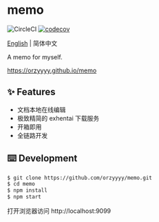 # memo

![CircleCI](https://img.shields.io/circleci/project/github/orzyyyy/memo/master.svg)
[![codecov](https://codecov.io/gh/orzyyyy/memo/branch/master/graph/badge.svg)](https://codecov.io/gh/orzyyyy/memo)

[English](./README.md) | 简体中文

A memo for myself.

https://orzyyyy.github.io/memo

## ✨ Features

- 文档本地在线编辑
- 极致精简的 exhentai 下载服务
- 开箱即用
- 全链路开发

## ⌨️ Development

```bash
$ git clone https://github.com/orzyyyy/memo.git
$ cd memo
$ npm install
$ npm start
```

打开浏览器访问 http://localhost:9099
